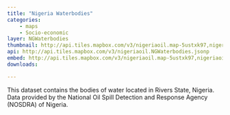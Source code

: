 ```yaml
---
title: "Nigeria Waterbodies"
categories: 
    - maps
    - Socio-economic
layer: NGWaterbodies
thumbnail: http://api.tiles.mapbox.com/v3/nigeriaoil.map-5ustxk97,nigeriaoil.NGWaterbodies/7/66/61.png
api: http://api.tiles.mapbox.com/v3/nigeriaoil.NGWaterbodies.jsonp
embed: http://api.tiles.mapbox.com/v3/nigeriaoil.map-5ustxk97,nigeriaoil.NGWaterbodies.html
downloads:

---
```

<p> This dataset contains the bodies of water located in Rivers State, Nigeria. Data provided by the National Oil Spill Detection and Response Agency (NOSDRA) of Nigeria.</p>
